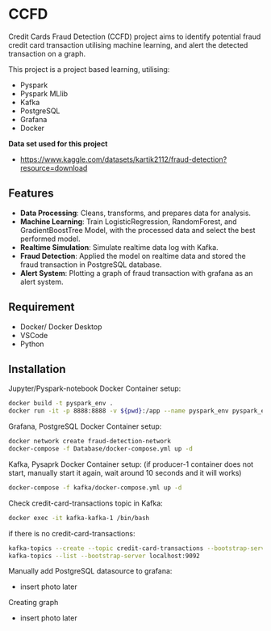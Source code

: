 # CCFD
Credit Cards Fraud Detection (CCFD) project aims to identify potential fraud credit card transaction utilising machine learning, and alert the detected transaction on a graph.

This project is a project based learning, utilising: 
- Pyspark
- Pyspark MLlib
- Kafka
- PostgreSQL
- Grafana
- Docker

**Data set used for this project**
- https://www.kaggle.com/datasets/kartik2112/fraud-detection?resource=download

## Features
- **Data Processing**: Cleans, transforms, and prepares data for analysis.
- **Machine Learning**: Train LogisticRegression, RandomForest, and GradientBoostTree Model, with the processed data and select the best performed model.
- **Realtime Simulation**: Simulate realtime data log with Kafka.
- **Fraud Detection**: Applied the model on realtime data and stored the fraud transaction in PostgreSQL database.
- **Alert System**: Plotting a graph of fraud transaction with grafana as an alert system.

## Requirement
- Docker/ Docker Desktop
- VSCode
- Python

## Installation

Jupyter/Pyspark-notebook Docker Container setup:
```bash
docker build -t pyspark_env .
docker run -it -p 8888:8888 -v ${pwd}:/app --name pyspark_env pyspark_env
```

Grafana, PostgreSQL Docker Container setup:
```bash
docker network create fraud-detection-network
docker-compose -f Database/docker-compose.yml up -d
```

Kafka, Pysaprk Docker Container setup: (if producer-1 container does not start, manually start it again, wait around 10 seconds and it will works)
```bash
docker-compose -f kafka/docker-compose.yml up -d
```

Check credit-card-transactions topic in Kafka:
```bash
docker exec -it kafka-kafka-1 /bin/bash
```
if there is no credit-card-transactions:
```bash
kafka-topics --create --topic credit-card-transactions --bootstrap-server localhost:9092 --partitions 1 --replication-factor 1
kafka-topics --list --bootstrap-server localhost:9092
```
Manually add PostgreSQL datasource to grafana:
- insert photo later

Creating graph
- insert photo later
